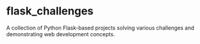 # flask_challenges
A collection of Python Flask-based projects solving various challenges and demonstrating web development concepts.
